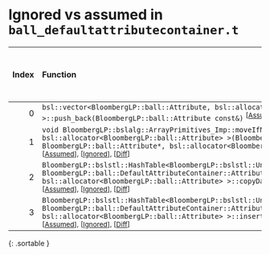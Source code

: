# Ignored vs assumed in `ball_defaultattributecontainer.t`

<script src="../sorttable.js"></script>

|   Index | Function                                                                                                                                                                                                                                                                                                                                                                                                             |   Difference in number of lines |   Function size difference in bytes |   Number of lines in assumed build | Number of bytes in assumed build   |   Number of lines in ignored build | Number of bytes in ignored build   |
|--------:|:---------------------------------------------------------------------------------------------------------------------------------------------------------------------------------------------------------------------------------------------------------------------------------------------------------------------------------------------------------------------------------------------------------------------|--------------------------------:|------------------------------------:|-----------------------------------:|:-----------------------------------|-----------------------------------:|:-----------------------------------|
|       0 | `bsl::vector<BloombergLP::ball::Attribute, bsl::allocator<BloombergLP::ball::Attribute> >::push_back(BloombergLP::ball::Attribute const&)` <sup>\[[Assumed](0-assume)\], \[[Ignored](0-none)\], \[[Diff](0.diff.html)\]                                                                                                                                                                                              |                              30 |                                 112 |                                896 | 4,283,104                          |                                784 | 4,283,104                          |
|       1 | `void BloombergLP::bslalg::ArrayPrimitives_Imp::moveIfNoexcept<BloombergLP::ball::Attribute, bsl::allocator<BloombergLP::ball::Attribute> >(BloombergLP::ball::Attribute*, BloombergLP::ball::Attribute*, BloombergLP::ball::Attribute*, bsl::allocator<BloombergLP::ball::Attribute>, BloombergLP::bslmf::MetaInt<0>*)` <sup>\[[Assumed](1-assume)\], \[[Ignored](1-none)\], \[[Diff](1.diff.html)\]                |                              22 |                                 112 |                                352 | 4,290,112                          |                                240 | 4,290,384                          |
|       2 | `BloombergLP::bslstl::HashTable<BloombergLP::bslstl::UnorderedSetKeyConfiguration<BloombergLP::ball::Attribute>, BloombergLP::ball::DefaultAttributeContainer::AttributeHash, bsl::equal_to<BloombergLP::ball::Attribute>, bsl::allocator<BloombergLP::ball::Attribute> >::copyDataStructure(BloombergLP::bslalg::BidirectionalLink*)` <sup>\[[Assumed](2-assume)\], \[[Ignored](2-none)\], \[[Diff](2.diff.html)\]  |                             -93 |                                -400 |                                480 | 4,286,784                          |                                880 | 4,286,640                          |
|       3 | `BloombergLP::bslstl::HashTable<BloombergLP::bslstl::UnorderedSetKeyConfiguration<BloombergLP::ball::Attribute>, BloombergLP::ball::DefaultAttributeContainer::AttributeHash, bsl::equal_to<BloombergLP::ball::Attribute>, bsl::allocator<BloombergLP::ball::Attribute> >::insertIfMissing(bool*, BloombergLP::ball::Attribute const&)` <sup>\[[Assumed](3-assume)\], \[[Ignored](3-none)\], \[[Diff](3.diff.html)\] |                             -95 |                                -432 |                                304 | 4,284,704                          |                                736 | 4,284,592                          |
{: .sortable }
